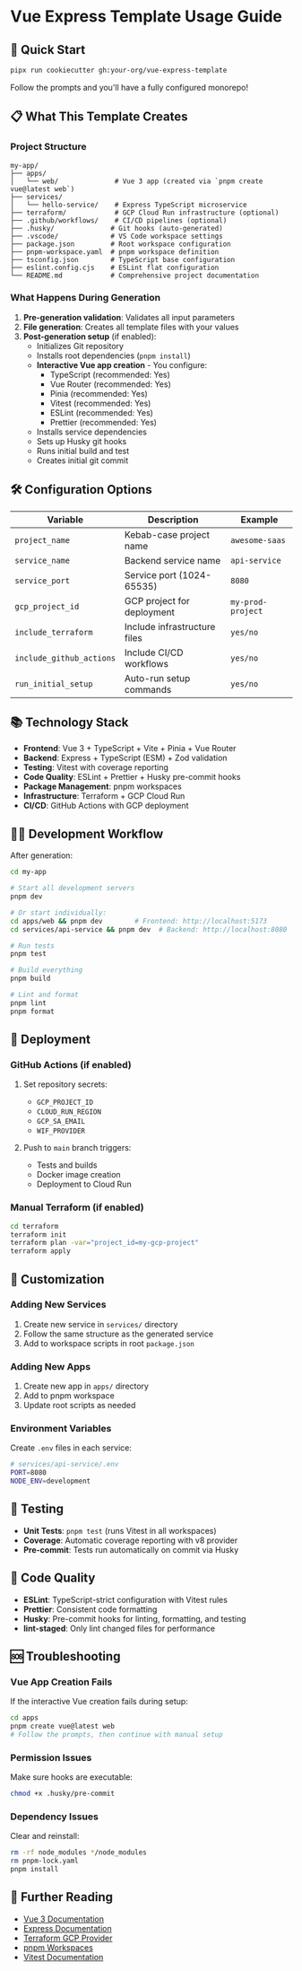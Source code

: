 # Vue Express Template Usage Guide

## 🚀 Quick Start

```bash
pipx run cookiecutter gh:your-org/vue-express-template
```

Follow the prompts and you'll have a fully configured monorepo!

## 📋 What This Template Creates

### Project Structure
```
my-app/
├── apps/
│   └── web/              # Vue 3 app (created via `pnpm create vue@latest web`)
├── services/
│   └── hello-service/    # Express TypeScript microservice
├── terraform/            # GCP Cloud Run infrastructure (optional)
├── .github/workflows/    # CI/CD pipelines (optional)
├── .husky/              # Git hooks (auto-generated)
├── .vscode/             # VS Code workspace settings
├── package.json         # Root workspace configuration
├── pnpm-workspace.yaml  # pnpm workspace definition
├── tsconfig.json        # TypeScript base configuration
├── eslint.config.cjs    # ESLint flat configuration
└── README.md            # Comprehensive project documentation
```

### What Happens During Generation

1. **Pre-generation validation**: Validates all input parameters
2. **File generation**: Creates all template files with your values
3. **Post-generation setup** (if enabled):
   - Initializes Git repository
   - Installs root dependencies (`pnpm install`)
   - **Interactive Vue app creation** - You configure:
     - TypeScript (recommended: Yes)
     - Vue Router (recommended: Yes)
     - Pinia (recommended: Yes)
     - Vitest (recommended: Yes)
     - ESLint (recommended: Yes)
     - Prettier (recommended: Yes)
   - Installs service dependencies
   - Sets up Husky git hooks
   - Runs initial build and test
   - Creates initial git commit

## 🛠️ Configuration Options

| Variable | Description | Example |
|----------|-------------|---------|
| `project_name` | Kebab-case project name | `awesome-saas` |
| `service_name` | Backend service name | `api-service` |
| `service_port` | Service port (1024-65535) | `8080` |
| `gcp_project_id` | GCP project for deployment | `my-prod-project` |
| `include_terraform` | Include infrastructure files | `yes/no` |
| `include_github_actions` | Include CI/CD workflows | `yes/no` |
| `run_initial_setup` | Auto-run setup commands | `yes/no` |

## 📚 Technology Stack

- **Frontend**: Vue 3 + TypeScript + Vite + Pinia + Vue Router
- **Backend**: Express + TypeScript (ESM) + Zod validation
- **Testing**: Vitest with coverage reporting
- **Code Quality**: ESLint + Prettier + Husky pre-commit hooks
- **Package Management**: pnpm workspaces
- **Infrastructure**: Terraform + GCP Cloud Run
- **CI/CD**: GitHub Actions with GCP deployment

## 🏃‍♂️ Development Workflow

After generation:

```bash
cd my-app

# Start all development servers
pnpm dev

# Or start individually:
cd apps/web && pnpm dev        # Frontend: http://localhost:5173
cd services/api-service && pnpm dev  # Backend: http://localhost:8080

# Run tests
pnpm test

# Build everything
pnpm build

# Lint and format
pnpm lint
pnpm format
```

## 🚀 Deployment

### GitHub Actions (if enabled)
1. Set repository secrets:
   - `GCP_PROJECT_ID`
   - `CLOUD_RUN_REGION`
   - `GCP_SA_EMAIL`
   - `WIF_PROVIDER`

2. Push to `main` branch triggers:
   - Tests and builds
   - Docker image creation
   - Deployment to Cloud Run

### Manual Terraform (if enabled)
```bash
cd terraform
terraform init
terraform plan -var="project_id=my-gcp-project"
terraform apply
```

## 🔧 Customization

### Adding New Services
1. Create new service in `services/` directory
2. Follow the same structure as the generated service
3. Add to workspace scripts in root `package.json`

### Adding New Apps
1. Create new app in `apps/` directory
2. Add to pnpm workspace
3. Update root scripts as needed

### Environment Variables
Create `.env` files in each service:
```bash
# services/api-service/.env
PORT=8080
NODE_ENV=development
```

## 🧪 Testing

- **Unit Tests**: `pnpm test` (runs Vitest in all workspaces)
- **Coverage**: Automatic coverage reporting with v8 provider
- **Pre-commit**: Tests run automatically on commit via Husky

## 📝 Code Quality

- **ESLint**: TypeScript-strict configuration with Vitest rules
- **Prettier**: Consistent code formatting
- **Husky**: Pre-commit hooks for linting, formatting, and testing
- **lint-staged**: Only lint changed files for performance

## 🆘 Troubleshooting

### Vue App Creation Fails
If the interactive Vue creation fails during setup:
```bash
cd apps
pnpm create vue@latest web
# Follow the prompts, then continue with manual setup
```

### Permission Issues
Make sure hooks are executable:
```bash
chmod +x .husky/pre-commit
```

### Dependency Issues
Clear and reinstall:
```bash
rm -rf node_modules */node_modules
rm pnpm-lock.yaml
pnpm install
```

## 📖 Further Reading

- [Vue 3 Documentation](https://vuejs.org/)
- [Express Documentation](https://expressjs.com/)
- [Terraform GCP Provider](https://registry.terraform.io/providers/hashicorp/google/latest/docs)
- [pnpm Workspaces](https://pnpm.io/workspaces)
- [Vitest Documentation](https://vitest.dev/)